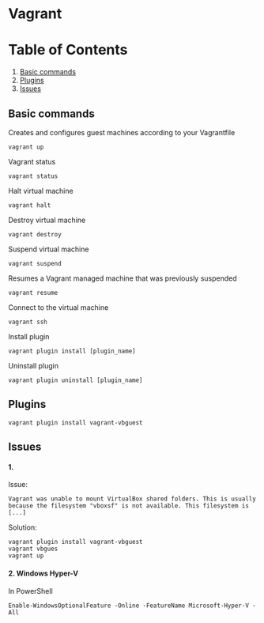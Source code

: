 # Vagrant

# Table of Contents
1. [Basic commands](#basic-commands)
2. [Plugins](#plugins)
3. [Issues](#issues)

## Basic commands
Creates and configures guest machines according to your Vagrantfile
```
vagrant up
```
Vagrant status
```
vagrant status
```
Halt virtual machine
```
vagrant halt
```
Destroy virtual machine
```
vagrant destroy
```
Suspend virtual machine
```
vagrant suspend
```
Resumes a Vagrant managed machine that was previously suspended
```
vagrant resume
```
Connect to the virtual machine
```
vagrant ssh
```
Install plugin
```
vagrant plugin install [plugin_name]
```
Uninstall plugin
```
vagrant plugin uninstall [plugin_name]
```

## Plugins
```
vagrant plugin install vagrant-vbguest
```

## Issues
#### 1.
Issue:
```
Vagrant was unable to mount VirtualBox shared folders. This is usually
because the filesystem "vboxsf" is not available. This filesystem is [...]
```
Solution:
```
vagrant plugin install vagrant-vbguest
vagrant vbgues
vagrant up
```

#### 2. Windows Hyper-V
In PowerShell
```
Enable-WindowsOptionalFeature -Online -FeatureName Microsoft-Hyper-V -All
```
